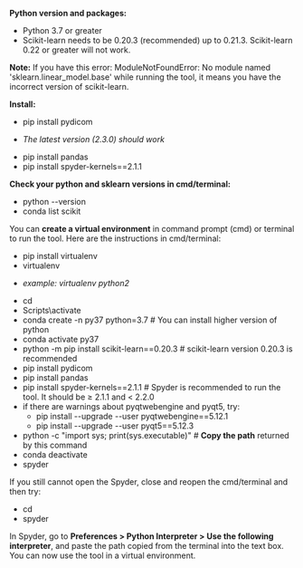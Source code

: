 **Python version and packages:**
*	Python 3.7 or greater
*	Scikit-learn needs to be 0.20.3 (recommended) up to 0.21.3. Scikit-learn 0.22 or greater will not work. 

**Note:**
If you have this error: ModuleNotFoundError: No module named 'sklearn.linear_model.base' while running the tool, it means you have the incorrect version of scikit-learn. 

**Install:**
*	pip install pydicom            
  -	_The latest version (2.3.0) should work_
*	pip install pandas
*	pip install spyder-kernels==2.1.1

**Check your python and sklearn versions in cmd/terminal:**
*	python --version
*	conda list scikit

You can **create a virtual environment** in command prompt (cmd) or terminal to run the tool. Here are the instructions in cmd/terminal: 
*	pip install virtualenv
*	virtualenv <new environment>          
  - _example: virtualenv python2_
*	cd <new environment>
*	Scripts\activate
*	conda create -n py37 python=3.7      # You can install higher version of python
*	conda activate py37
*	python -m pip install scikit-learn==0.20.3     # scikit-learn version 0.20.3 is recommended
*	pip install pydicom
*	pip install pandas
*	pip install spyder-kernels==2.1.1       # Spyder is recommended to run the tool. It should be ≥ 2.1.1 and < 2.2.0
  * if there are warnings about pyqtwebengine and pyqt5, try: 
    - pip install --upgrade --user pyqtwebengine==5.12.1
    - pip install --upgrade --user pyqt5==5.12.3
*	python -c "import sys; print(sys.executable)"   # **Copy the path** returned by this command
*	conda deactivate              
*	spyder 			

If you still cannot open the Spyder, close and reopen the cmd/terminal and then try:
*	cd <new environment>         
*	spyder

In Spyder, go to **Preferences > Python Interpreter > Use the following interpreter**, and paste the path copied from the terminal into the text box. You can now use the tool in a virtual environment. 
